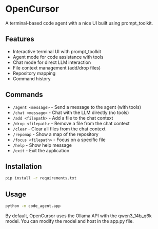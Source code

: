 # OpenCursor

A terminal-based code agent with a nice UI built using prompt_toolkit.

## Features

- Interactive terminal UI with prompt_toolkit
- Agent mode for code assistance with tools
- Chat mode for direct LLM interaction
- File context management (add/drop files)
- Repository mapping
- Command history

## Commands

- `/agent <message>` - Send a message to the agent (with tools)
- `/chat <message>` - Chat with the LLM directly (no tools)
- `/add <filepath>` - Add a file to the chat context
- `/drop <filepath>` - Remove a file from the chat context
- `/clear` - Clear all files from the chat context
- `/repomap` - Show a map of the repository
- `/focus <filepath>` - Focus on a specific file
- `/help` - Show help message
- `/exit` - Exit the application

## Installation

```bash
pip install -r requirements.txt
```

## Usage

```bash
python -m code_agent.app
```

By default, OpenCursor uses the Ollama API with the qwen3_14b_q6k model. You can modify the model and host in the app.py file.